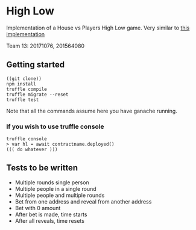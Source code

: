 # High Low

Implementation of a House vs Players High Low game. Very similar to [this implementation](https://www.mathsisfun.com/games/higher-or-lower.html)

Team 13: 20171076, 201564080

## Getting started

```
((git clone))
npm install
truffle compile
truffle migrate --reset
truffle test
```
Note that all the commands assume here you have ganache running.

### If you wish to use truffle console
```
truffle console
> var hl = await contractname.deployed()
((( do whatever )))
```

## Tests to be written

- Multiple rounds single person
- Multiple people in a single round
- Multiple people and multiple rounds
- Bet from one address and reveal from another address
- Bet with 0 amount
- After bet is made, time starts
- After all reveals, time resets

